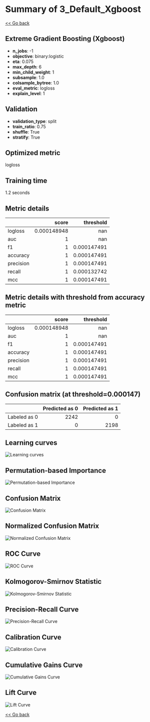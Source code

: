 # Summary of 3_Default_Xgboost

[<< Go back](../README.md)


## Extreme Gradient Boosting (Xgboost)
- **n_jobs**: -1
- **objective**: binary:logistic
- **eta**: 0.075
- **max_depth**: 6
- **min_child_weight**: 1
- **subsample**: 1.0
- **colsample_bytree**: 1.0
- **eval_metric**: logloss
- **explain_level**: 1

## Validation
 - **validation_type**: split
 - **train_ratio**: 0.75
 - **shuffle**: True
 - **stratify**: True

## Optimized metric
logloss

## Training time

1.2 seconds

## Metric details
|           |       score |     threshold |
|:----------|------------:|--------------:|
| logloss   | 0.000148948 | nan           |
| auc       | 1           | nan           |
| f1        | 1           |   0.000147491 |
| accuracy  | 1           |   0.000147491 |
| precision | 1           |   0.000147491 |
| recall    | 1           |   0.000132742 |
| mcc       | 1           |   0.000147491 |


## Metric details with threshold from accuracy metric
|           |       score |     threshold |
|:----------|------------:|--------------:|
| logloss   | 0.000148948 | nan           |
| auc       | 1           | nan           |
| f1        | 1           |   0.000147491 |
| accuracy  | 1           |   0.000147491 |
| precision | 1           |   0.000147491 |
| recall    | 1           |   0.000147491 |
| mcc       | 1           |   0.000147491 |


## Confusion matrix (at threshold=0.000147)
|              |   Predicted as 0 |   Predicted as 1 |
|:-------------|-----------------:|-----------------:|
| Labeled as 0 |             2242 |                0 |
| Labeled as 1 |                0 |             2198 |

## Learning curves
![Learning curves](learning_curves.png)

## Permutation-based Importance
![Permutation-based Importance](permutation_importance.png)
## Confusion Matrix

![Confusion Matrix](confusion_matrix.png)


## Normalized Confusion Matrix

![Normalized Confusion Matrix](confusion_matrix_normalized.png)


## ROC Curve

![ROC Curve](roc_curve.png)


## Kolmogorov-Smirnov Statistic

![Kolmogorov-Smirnov Statistic](ks_statistic.png)


## Precision-Recall Curve

![Precision-Recall Curve](precision_recall_curve.png)


## Calibration Curve

![Calibration Curve](calibration_curve_curve.png)


## Cumulative Gains Curve

![Cumulative Gains Curve](cumulative_gains_curve.png)


## Lift Curve

![Lift Curve](lift_curve.png)



[<< Go back](../README.md)
